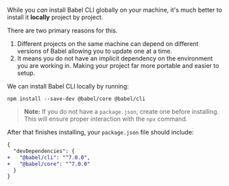 While you _can_ install Babel CLI globally on your machine, it's much better
to install it **locally** project by project.

There are two primary reasons for this.

1. Different projects on the same machine can depend on different versions of
     Babel allowing you to update one at a time.
2. It means you do not have an implicit dependency on the environment you are
     working in. Making your project far more portable and easier to setup.

We can install Babel CLI locally by running:

```shell npm2yarn
npm install --save-dev @babel/core @babel/cli
```

<blockquote class="babel-callout babel-callout-info">
  <p>
    <strong>Note:</strong> If you do not have a <code>package.json</code>,
    create one before installing. This will ensure proper interaction with the
    <code>npx</code> command.
  </p>
</blockquote>

After that finishes installing, your `package.json` file should include:

```diff
{
  "devDependencies": {
+   "@babel/cli": "^7.0.0",
+   "@babel/core": "^7.0.0"
  }
}
```
